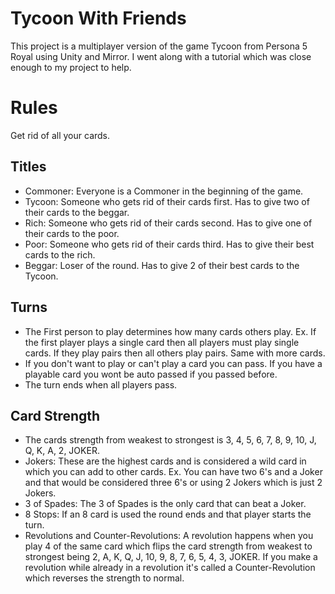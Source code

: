 # Tycoon With Friends
This project is a multiplayer version of the game Tycoon from Persona 5 Royal using Unity and Mirror. I went along with a tutorial which was close enough to my project to help. 

# Rules
Get rid of all your cards.

## Titles
- Commoner: Everyone is a Commoner in the beginning of the game.
- Tycoon: Someone who gets rid of their cards first. Has to give two of their cards to the beggar.
- Rich: Someone who gets rid of their cards second. Has to give one of their cards to the poor.
- Poor: Someone who gets rid of their cards third. Has to give their best cards to the rich.
- Beggar: Loser of the round. Has to give 2 of their best cards to the Tycoon.

## Turns
- The First person to play determines how many cards others play. Ex. If the first player plays a single card then all players must play single cards. If they play pairs then all others play pairs. Same with more cards.
- If you don't want to play or can't play a card you can pass. If you have a playable card you wont be auto passed if you passed before.
- The turn ends when all players pass.

## Card Strength
- The cards strength from weakest to strongest is 3, 4, 5, 6, 7, 8, 9, 10, J, Q, K, A, 2, JOKER.
- Jokers: These are the highest cards and is considered a wild card in which you can add to other cards. Ex. You can have two 6's and a Joker and that would be considered three 6's or using 2 Jokers which is just 2 Jokers.
- 3 of Spades: The 3 of Spades is the only card that can beat a Joker.
- 8 Stops: If an 8 card is used the round ends and that player starts the turn.
- Revolutions and Counter-Revolutions: A revolution happens when you play 4 of the same card which flips the card strength from weakest to strongest being 2, A, K, Q, J, 10, 9, 8, 7, 6, 5, 4, 3, JOKER. If you make a revolution while already in a revolution it's called a Counter-Revolution which reverses the strength to normal.
